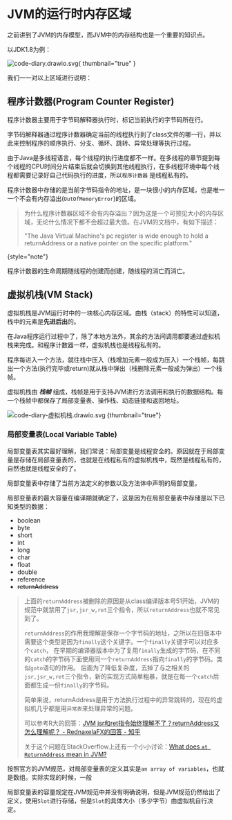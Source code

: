 # JVM的运行时内存区域

之前讲到了JVM的内存模型，而JVM中的内存结构也是一个重要的知识点。

以JDK1.8为例：

![code-diary.drawio.svg](code-diary.drawio.svg){ thumbnail="true" }

我们一一对以上区域进行说明：

## 程序计数器(Program Counter Register)

程序计数器主要用于字节码解释器执行时，标记当前执行的字节码所在行。

字节码解释器通过程序计数器确定当前的线程执行到了class文件的哪一行，并以此来控制程序的顺序执行、分支、循环、跳转、异常处理等执行过程。

由于Java是多线程语言，每个线程的执行进度都不一样。在多线程的章节提到每个线程的CPU时间分片结束后就会切换到其他线程执行，在多线程环境中每个线程都需要记录好自己代码执行的进度，所以`程序计数器`
是线程私有的。

程序计数器中存储的是当前字节码指令的地址，是一块很小的内存区域，也是唯一一个不会有内存溢出(`OutOfMemoryError`)的区域。

> 为什么程序计数器区域不会有内存溢出？因为这是一个可预见大小的内存区域，无论什么情况下都不会超过最大值。在JVM的文档中，有如下描述：
>
> "The Java Virtual Machine's pc register is wide enough to hold a returnAddress or a native pointer on the specific
> platform."
>
{style="note"}

程序计数器的生命周期随线程的创建而创建，随线程的消亡而消亡。

## 虚拟机栈(VM Stack)

虚拟机栈是JVM运行时中的一块核心内存区域。由栈（stack）的特性可以知道，栈中的元素是**先进后出**的。

在Java程序运行过程中了，除了本地方法外，其余的方法间调用都要通过虚拟机栈来完成。和程序计数器一样，虚拟机栈也是线程私有的。

程序每进入一个方法，就往栈中压入（栈增加元素一般成为压入）一个栈帧，每跳出一个方法(执行完毕或return)就从栈中弹出（栈删除元素一般成为弹出）一个栈帧。

虚拟机栈由 ***栈帧*** 组成，栈帧是用于支持JVM进行方法调用和执行的数据结构。每一个栈帧中都保存了局部变量表、操作栈、动态链接和返回地址。

![code-diary-虚拟机栈.drawio.svg](code-diary-虚拟机栈.drawio.svg) {thumbnail="true"}

### 局部变量表(Local Variable Table)

局部变量表其实最好理解，我们常说：局部变量是线程安全的。原因就在于局部变量是存储在局部变量表的，也就是在线程私有的虚拟机栈中，既然是线程私有的，自然也就是线程安全的了。

局部变量表中存储了当前方法定义的参数以及方法体中声明的局部变量。

局部变量表的最大容量在编译期就确定了，这是因为在局部变量表中存储是以下已知类型的数据：

- boolean
- byte
- short
- int
- long
- char
- float
- double
- reference
- ~~returnAddress~~

> 上面的`returnAddress`被删除的原因是从class编译版本号51开始，JVM的规范中就禁用了`jsr,jsr_w,ret`三个指令，所以`returnAddress`也就不常见到了。
> 
> `returnAddress`的作用我理解是保存一个字节码的地址，之所以在旧版本中需要这个类型是因为`finally`这个关键字。一个`finally`关键字可以对应多个`catch`，
> 在早期的编译器版本中为了复用`finally`生成的字节码，在不同的`catch`的字节码下面使用同一个`returnAddress`指向`finally`的字节码。类似`goto`语句的作用。
> 后面为了降低复杂度，去掉了与之相关的`jsr,jsr_w,ret`三个指令，新的实现方式简单粗暴，就是在每一个`catch`后面都生成一份`finally`的字节码。
> 
> 简单来说，returnAddress是用于方法执行过程中的异常跳转的，现在的虚拟机几乎都是用`异常表`来处理异常的问题。
>
> 可以参考R大的回答：<a href="https://www.zhihu.com/question/29056872/answer/43049999">JVM jsr和ret指令始终理解不了？returnAddress又怎么理解呢？ - RednaxelaFX的回答 - 知乎</a>
> 
> 关于这个问题在StackOverflow上还有一个小小讨论：<a href="https://stackoverflow.com/questions/57753497/what-does-at-returnaddress-mean-in-jvm">What does `at ReturnAddress` mean in JVM?</a> 

按照官方的JVM规范，对局部变量表的定义其实是`an array of variables`，也就是数组。实际实现的时候，一般

局部变量表的容量规定在JVM规范中并没有明确说明，但是JVM规范仍然给出了定义，使用`Slot`进行存储，但是`Slot`的具体大小（多少字节）由虚拟机自行决定。

